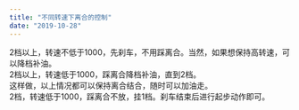 ```yaml
---
title: "不同转速下离合的控制"
date: "2019-10-28"
---
```


2档以上，转速不低于1000，先刹车，不用踩离合。当然，如果想保持高转速，可以降档补油。  
2档以上，转速低于1000，踩离合降档补油，直到2档。  
这样做，以上情况都可以保持离合结合，随时可以加油走。  
2档，转速低于1000，踩离合不放，挂1档。刹车结束后进行起步动作即可。
